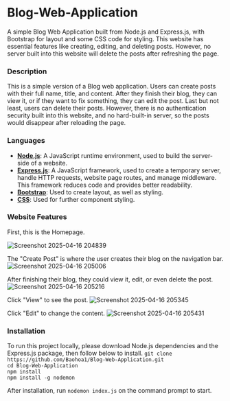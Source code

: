 # Blog-Web-Application

A simple Blog Web Application built from Node.js and Express.js, with Bootstrap for layout and some CSS code for styling. This website has essential features like creating, editing, and deleting posts. However, no server built into this website will delete the posts after refreshing the page.

### Description
This is a simple version of a Blog web application. Users can create posts with their full name, title, and content. After they finish their blog, they can view it, or if they want to fix something, they can edit the post. Last but not least, users can delete their posts. However, there is no authentication security built into this website, and no hard-built-in server, so the posts would disappear after reloading the page.

### Languages
* <ins>**Node.js**</ins>: A JavaScript runtime environment, used to build the server-side of a website.<br/>
* <ins>**Express.js**</ins>: A JavaScript framework, used to create a temporary server, handle HTTP requests, website page routes, and manage middleware. This framework reduces code and provides better readability.<br/>
* <ins>**Bootstrap**</ins>: Used to create layout, as well as styling.<br/>
* <ins>**CSS**</ins>: Used for further component styling.<br/>

### Website Features
First, this is the Homepage.

![Screenshot 2025-04-16 204839](https://github.com/user-attachments/assets/06920075-8b45-4be0-8070-f56df0ce830a)

The "Create Post" is where the user creates their blog on the navigation bar.
![Screenshot 2025-04-16 205006](https://github.com/user-attachments/assets/6f274000-384c-4dc6-9a7e-36980fa446a6)

After finishing their blog, they could view it, edit, or even delete the post.
![Screenshot 2025-04-16 205216](https://github.com/user-attachments/assets/58e0b486-fe53-4404-bb40-dac0df81cf58)

Click "View" to see the post.
![Screenshot 2025-04-16 205345](https://github.com/user-attachments/assets/354b148f-d9ca-4d02-8583-e8ab193589b7)

Click "Edit" to change the content.
![Screenshot 2025-04-16 205431](https://github.com/user-attachments/assets/94d468aa-59ef-4677-a419-ecbc5d936edb)

### Installation

To run this project locally, please download Node.js dependencies and the Express.js package, then follow below to install.
`git clone https://github.com/Baohoa1/Blog-Web-Application.git` <br/>
`cd Blog-Web-Application` <br/>
`npm install` <br/>
`npm install -g nodemon` <br/>

After installation, run `nodemon index.js` on the command prompt to start.
